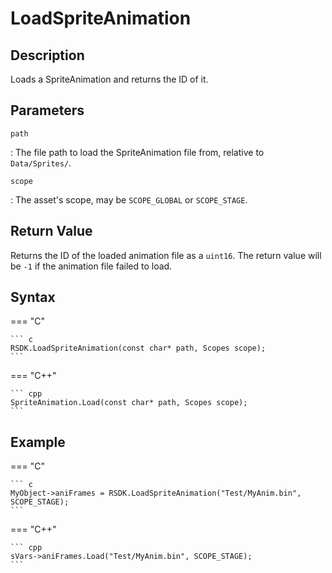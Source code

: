 # LoadSpriteAnimation

## Description
Loads a SpriteAnimation and returns the ID of it.

## Parameters
`path`

:   The file path to load the SpriteAnimation file from, relative to `Data/Sprites/`.

`scope`

:   The asset's scope, may be `SCOPE_GLOBAL` or `SCOPE_STAGE`.

## Return Value
Returns the ID of the loaded animation file as a `uint16`. The return value will be `-1` if the animation file failed to load.

## Syntax
=== "C"

	``` c
	RSDK.LoadSpriteAnimation(const char* path, Scopes scope);
	```

=== "C++"

	``` cpp
	SpriteAnimation.Load(const char* path, Scopes scope);
	```

## Example
=== "C"

	``` c
	MyObject->aniFrames = RSDK.LoadSpriteAnimation("Test/MyAnim.bin", SCOPE_STAGE);
	```

=== "C++"

	``` cpp
	sVars->aniFrames.Load("Test/MyAnim.bin", SCOPE_STAGE);
	```
